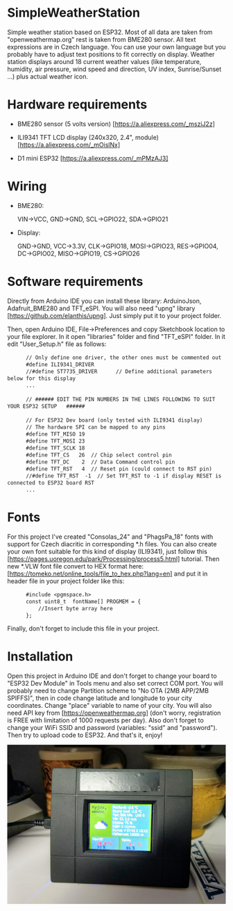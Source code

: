 # SimpleWeatherStation

 Simple weather station based on ESP32. Most of all data are taken from "openweathermap.org" rest is taken from BME280 sensor. All text expressions are in Czech language. You can use your own language but you probably have to adjust text positions to fit correctly on display. Weather station displays around 18 current weather values (like temperature, humidity, air pressure, wind speed and direction, UV index, Sunrise/Sunset ...) plus actual weather icon.
 
 # Hardware requirements
 - BME280 sensor (5 volts version) [https://a.aliexpress.com/_msziJ2z]
 
 - ILI9341 TFT LCD display (240x320, 2.4", module) [https://a.aliexpress.com/_mOislNx]
 
 - D1 mini ESP32 [https://a.aliexpress.com/_mPMzAJ3]
 
 # Wiring
  - BME280: 
 
      VIN->VCC, GND->GND, SCL->GPIO22, SDA->GPIO21
 
  - Display: 
   
      GND->GND, VCC->3.3V, CLK->GPIO18, MOSI->GPIO23, RES->GPIO04, DC->GPIO02, MISO->GPIO19, CS->GPIO26
 
  # Software requirements
  Directly from Arduino IDE you can install these library: ArduinoJson, Adafruit_BME280 and TFT_eSPI. You will also need "upng" library [https://github.com/elanthis/upng].     Just simply put it to your project folder. 
  
  Then, open Arduino IDE, File->Preferences and copy Sketchbook location to your file explorer. In it open "libraries" folder and find "TFT_eSPI" folder. In it edit "User_Setup.h" file as follows:
  
          // Only define one driver, the other ones must be commented out
          #define ILI9341_DRIVER
          //#define ST7735_DRIVER      // Define additional parameters below for this display
          ...
  
          // ###### EDIT THE PIN NUMBERS IN THE LINES FOLLOWING TO SUIT YOUR ESP32 SETUP   ######

          // For ESP32 Dev board (only tested with ILI9341 display)
          // The hardware SPI can be mapped to any pins
          #define TFT_MISO 19
          #define TFT_MOSI 23
          #define TFT_SCLK 18
          #define TFT_CS   26  // Chip select control pin
          #define TFT_DC    2  // Data Command control pin
          #define TFT_RST   4  // Reset pin (could connect to RST pin)
          //#define TFT_RST  -1  // Set TFT_RST to -1 if display RESET is connected to ESP32 board RST
          ...
  
# Fonts
For this project I've created "Consolas_24" and "PhagsPa_18" fonts with support for Czech diacritic in corresponding *.h files. You can also create your own font suitable for this kind of display (ILI9341), just follow this [https://pages.uoregon.edu/park/Processing/process5.html] tutorial. Then new *.VLW font file convert to HEX format here: [https://tomeko.net/online_tools/file_to_hex.php?lang=en] and put it in header file in your project folder like this:

          #include <pgmspace.h>
          const uint8_t  fontName[] PROGMEM = {
              //Insert byte array here
          };
        
Finally, don't forget to include this file in your project.
  
# Installation
Open this project in Arduino IDE and don't forget to change your board to "ESP32 Dev Module" in Tools menu and also set correct COM port. You will probably need to change Partition scheme to "No OTA (2MB APP/2MB SPIFFS)", then in code change latitude and longitude to your city coordinates. Change "place" variable to name of your city. You will also need API key from [https://openweathermap.org] (don't worry, registration is FREE with limitation of 1000 requests per day). Also don't forget to change your WiFi SSID and password (variables: "ssid" and "password"). Then try to upload code to ESP32. And that's it, enjoy!

![Weather station](https://github.com/eWillyo/SimpleWeatherStation/blob/main/weather_station.jpeg?raw=true)
